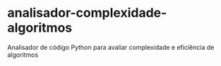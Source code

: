 # analisador-complexidade-algoritmos
Analisador de código Python para avaliar complexidade e eficiência de algoritmos
